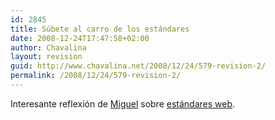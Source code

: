 ```yaml
---
id: 2845
title: Súbete al carro de los estándares
date: 2008-12-24T17:47:58+02:00
author: Chavalina
layout: revision
guid: http://www.chavalina.net/2008/12/24/579-revision-2/
permalink: /2008/12/24/579-revision-2/
---
```

Interesante reflexión de <a href="http://www.processblack.com" target="_blank">Miguel</a> sobre <a href="http://www.processblack.com/weblog/index.php?id=1266" target="_blank">estándares web</a>.
